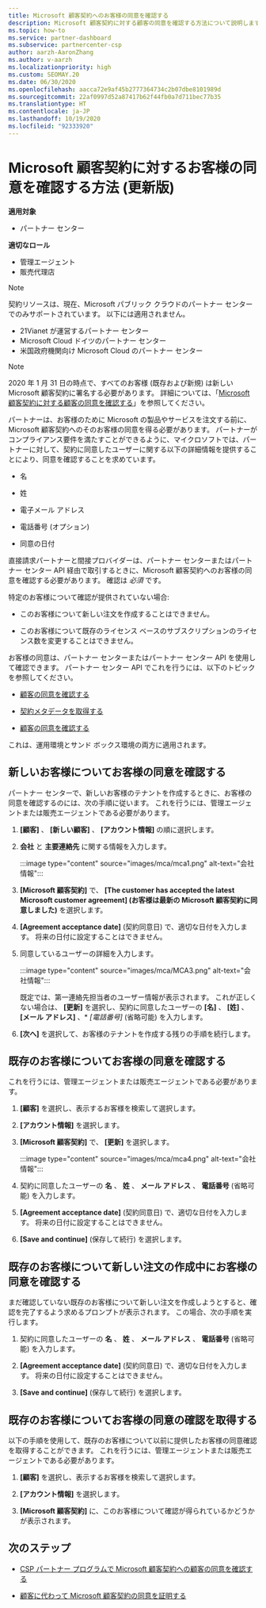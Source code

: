 ```yaml
---
title: Microsoft 顧客契約へのお客様の同意を確認する
description: Microsoft 顧客契約に対する顧客の同意を確認する方法について説明します。 これは、顧客のために Microsoft の製品やサービスを注文するのに必要になる場合があります。
ms.topic: how-to
ms.service: partner-dashboard
ms.subservice: partnercenter-csp
author: aarzh-AaronZhang
ms.author: v-aarzh
ms.localizationpriority: high
ms.custom: SEOMAY.20
ms.date: 06/30/2020
ms.openlocfilehash: aacca72e9af45b2777364734c2b07dbe8101989d
ms.sourcegitcommit: 22af0997d52a87417b62f44fb0a7d711bec77b35
ms.translationtype: HT
ms.contentlocale: ja-JP
ms.lasthandoff: 10/19/2020
ms.locfileid: "92333920"
---
```

# <a name="updated-method-to-confirm-customer-acceptance-of-the-microsoft-customer-agreement"></a>Microsoft 顧客契約に対するお客様の同意を確認する方法 (更新版)

**適用対象**

-  パートナー センター

**適切なロール**

- 管理エージェント
- 販売代理店

> [!NOTE]
> 契約リソースは、現在、Microsoft パブリック クラウドのパートナー センターでのみサポートされています。 以下には適用されません。
> * 21Vianet が運営するパートナー センター
> * Microsoft Cloud ドイツのパートナー センター
> * 米国政府機関向け Microsoft Cloud のパートナー センター

>[!NOTE]
>2020 年 1 月 31 日の時点で、すべてのお客様 (既存および新規) は新しい Microsoft 顧客契約に署名する必要があります。 詳細については、「[Microsoft 顧客契約に対する顧客の同意を確認する](confirm-customer-agreement.md)」を参照してください。

パートナーは、お客様のために Microsoft の製品やサービスを注文する前に、Microsoft 顧客契約へのそのお客様の同意を得る必要があります。 パートナーがコンプライアンス要件を満たすことができるように、マイクロソフトでは、パートナーに対して、契約に同意したユーザーに関する以下の詳細情報を提供することにより、同意を確認することを求めています。

- 名

- 姓

- 電子メール アドレス

- 電話番号 (オプション)

- 同意の日付

直接請求パートナーと間接プロバイダーは、パートナー センターまたはパートナー センター API 経由で取引するときに、Microsoft 顧客契約へのお客様の同意を確認する必要があります。 確認は *必須* です。

特定のお客様について確認が提供されていない場合:

- このお客様について新しい注文を作成することはできません。

- このお客様について既存のライセンス ベースのサブスクリプションのライセンス数を変更することはできません。

お客様の同意は、パートナー センターまたはパートナー センター API を使用して確認できます。 パートナー センター API でこれを行うには、以下のトピックを参照してください。

- [顧客の同意を確認する](/partner-center/develop/get-confirmation-of-customer-consent)

- [契約メタデータを取得する](/partner-center/develop/get-agreement-metadata)

- [顧客の同意を確認する](/partner-center/develop/confirm-customer-consent)

これは、運用環境とサンド ボックス環境の両方に適用されます。

## <a name="confirm-customer-acceptance-for-a-new-customer"></a>新しいお客様についてお客様の同意を確認する

パートナー センターで、新しいお客様のテナントを作成するときに、お客様の同意を確認するのには、次の手順に従います。 これを行うには、管理エージェントまたは販売エージェントである必要があります。

1. **[顧客]** 、 **[新しい顧客]** 、 **[アカウント情報]** の順に選択します。

2. **会社** と **主要連絡先** に関する情報を入力します。

   :::image type="content" source="images/mca/mca1.png" alt-text="会社情報":::

3. **[Microsoft 顧客契約]** で、 **[The customer has accepted the latest Microsoft customer agreement] (お客様は最新の Microsoft 顧客契約に同意しました)** を選択します。

4. **[Agreement acceptance date]** (契約同意日) で、適切な日付を入力します。 将来の日付に設定することはできません。

5. 同意しているユーザーの詳細を入力します。

   :::image type="content" source="images/mca/MCA3.png" alt-text="会社情報":::

   既定では、第一連絡先担当者のユーザー情報が表示されます。 これが正しくない場合は、 **[更新]** を選択し、契約に同意したユーザーの **[名]** 、 **[姓]** 、 **[メール アドレス]** 、* *[電話番号]* (省略可能) を入力します。

6. **[次へ]** を選択して、お客様のテナントを作成する残りの手順を続行します。

## <a name="confirm-customer-acceptance-for-an-existing-customer"></a>既存のお客様についてお客様の同意を確認する

これを行うには、管理エージェントまたは販売エージェントである必要があります。

1. **[顧客]** を選択し、表示するお客様を検索して選択します。

2. **[アカウント情報]** を選択します。

3. **[Microsoft 顧客契約]** で、 **[更新]** を選択します。

   :::image type="content" source="images/mca/mca4.png" alt-text="会社情報":::

4. 契約に同意したユーザーの **名** 、 **姓** 、 **メール アドレス** 、 **電話番号** (省略可能) を入力します。

5. **[Agreement acceptance date]** (契約同意日) で、適切な日付を入力します。 将来の日付に設定することはできません。

6. **[Save and continue]** (保存して続行) を選択します。

## <a name="confirm-customer-acceptance-while-creating-new-order-for-an-existing-customer"></a>既存のお客様について新しい注文の作成中にお客様の同意を確認する

まだ確認していない既存のお客様について新しい注文を作成しようとすると、確認を完了するよう求めるプロンプトが表示されます。 この場合、次の手順を実行します。

1. 契約に同意したユーザーの **名** 、 **姓** 、 **メール アドレス** 、 **電話番号** (省略可能) を入力します。

2. **[Agreement acceptance date]** (契約同意日) で、適切な日付を入力します。 将来の日付に設定することはできません。

3. **[Save and continue]** (保存して続行) を選択します。

## <a name="retrieve-confirmation-of-customer-acceptance-for-an-existing-customer"></a>既存のお客様についてお客様の同意の確認を取得する

以下の手順を使用して、既存のお客様について以前に提供したお客様の同意確認を取得することができます。 これを行うには、管理エージェントまたは販売エージェントである必要があります。

1. **[顧客]** を選択し、表示するお客様を検索して選択します。

2. **[アカウント情報]** を選択します。

3. **[Microsoft 顧客契約]** に、このお客様について確認が得られているかどうかが表示されます。

## <a name="next-steps"></a>次のステップ

- [CSP パートナー プログラムで Microsoft 顧客契約への顧客の同意を確認する](confirm-customer-agreement.md)

- [顧客に代わって Microsoft 顧客契約の同意を証明する](attest-acceptance-customer-agreement.md)